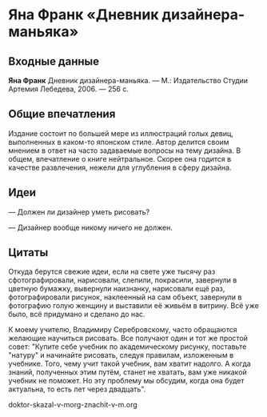 # Яна Франк «Дневник дизайнера-маньяка»

## Входные данные

**Яна Франк** Дневник дизайнера-маньяка. — М.: Издательство Студии Артемия Лебедева, 2006. — 256 с.


## Общие впечатления

Издание состоит по большей мере из иллюстраций голых девиц, выполненных в каком-то японском стиле.
Автор делится своим мнением в ответ на часто задаваемые вопросы на тему дизайна.
В общем, впечатление о книге нейтральное.
Скорее она годится в качестве развлечения, нежели для углубления в сферу дизайна.


## Идеи

— Должен ли дизайнер уметь рисовать?

— Дизайнер вообще никому ничего не должен.


## Цитаты

Откуда берутся свежие идеи, если на свете уже тысячу раз сфотографировали, нарисовали, слепили, покрасили, завернули в цветную бумажку, вывернули наизнанку, нарисовали ещё раз, фотографировали рисунок, наклеенный на сам объект, завернули в фотографию голую женщину и выставили её живьём в витрину.
Всё уже было, всё придумано и сделано до нас.

К моему учителю, Владимиру Серебровскому, часто обращаются желающие научиться рисовать.
Все получают один и тот же простой совет: "Купите себе учебник по академическому рисунку, поставьте "натуру" и начинайте рисовать, следуя правилам, изложенным в учебнике.
Того, чему учит такой учебник, вам хватит надолго.
А когда знаний, полученных этим путём, станет не хватать, вам уже никакой учебник не поможет.
Но эту проблему мы обсудим, когда она будет актуальна, то есть лет через двадцать".

doktor-skazal-v-morg-znachit-v-m.org